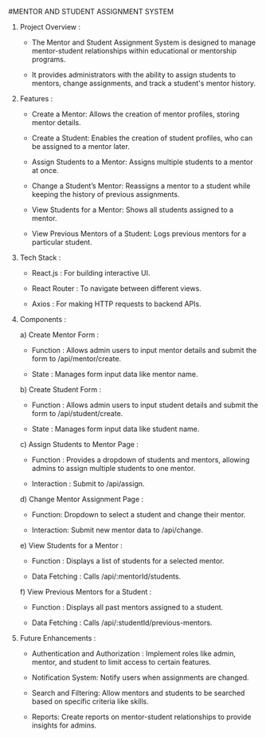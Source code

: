 #MENTOR AND STUDENT ASSIGNMENT SYSTEM


 1. Project Overview :

       - The Mentor and Student Assignment System is designed to manage mentor-student relationships within educational or mentorship programs.
      
       - It provides administrators with the ability to assign students to mentors, change assignments, and track a student's mentor history.

 2. Features :
   
       - Create a Mentor: Allows the creation of mentor profiles, storing mentor details.

       - Create a Student: Enables the creation of student profiles, who can be assigned to a mentor later.

       - Assign Students to a Mentor: Assigns multiple students to a mentor at once.

       - Change a Student’s Mentor: Reassigns a mentor to a student while keeping the history of previous assignments.

       - View Students for a Mentor: Shows all students assigned to a mentor.

       - View Previous Mentors of a Student: Logs previous mentors for a particular student.

 3. Tech Stack :

       - React.js : For building interactive UI.

       - React Router : To navigate between different views.

       - Axios : For making HTTP requests to backend APIs.

4. Components :

    a) Create Mentor Form :

      - Function : Allows admin users to input mentor details and submit the form to /api/mentor/create.

      - State : Manages form input data like mentor name.

    b) Create Student Form :

      - Function : Allows admin users to input student details and submit the form to /api/student/create.

      - State : Manages form input data like student name.

    c) Assign Students to Mentor Page :

      - Function : Provides a dropdown of students and mentors, allowing admins to assign multiple students to one mentor.

      - Interaction : Submit to /api/assign.

    d) Change Mentor Assignment Page :

      - Function: Dropdown to select a student and change their mentor.

      - Interaction: Submit new mentor data to /api/change.

    e) View Students for a Mentor :

      - Function : Displays a list of students for a selected mentor.

      - Data Fetching : Calls /api/:mentorId/students.

    f) View Previous Mentors for a Student :

      - Function : Displays all past mentors assigned to a student.

      - Data Fetching : Calls /api/:studentId/previous-mentors.

5. Future Enhancements :

      - Authentication and Authorization : Implement roles like admin, mentor, and student to limit access to certain features.
    
      - Notification System: Notify users when assignments are changed.

      - Search and Filtering: Allow mentors and students to be searched based on specific criteria like skills.

      - Reports: Create reports on mentor-student relationships to provide insights for admins.

